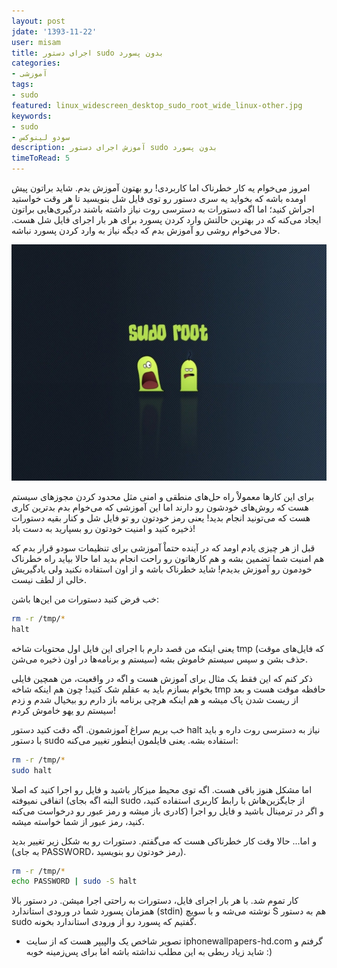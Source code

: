 ```yaml
---
layout: post
jdate: '1393-11-22'
user: misam
title: اجرای دستور sudo بدون پسورد
categories:
- آموزشی
tags:
- sudo
featured: linux_widescreen_desktop_sudo_root_wide_linux-other.jpg
keywords:
- sudo
- سودو لینوکس
description: آموزش اجرای دستور sudo بدون پسورد
timeToRead: 5
---
```


امروز می‌خوام یه کار خطرناک اما کاربردی! رو بهتون آموزش بدم. شاید براتون پیش اومده باشه که بخواید یه سری دستور رو توی فایل شل بنویسید تا هر وقت خواستید اجراش کنید؛ اما اگه دستورات به دسترسی روت نیاز داشته باشند درگیری‌هایی براتون ایجاد می‌کنه که در بهترین حالتش وارد کردن پسورد برای هر بار اجرای فایل شل هست. حالا می‌خوام روشی رو آموزش بدم که دیگه نیاز به وارد کردن پسورد نباشه.

![linux_widescreen_desktop_sudo_root_wide_linux-other](/images/linux_widescreen_desktop_sudo_root_wide_linux-other.jpg)

برای این کارها معمولاْ راه حل‌های منطقی و امنی مثل محدود کردن مجوز‌های سیستم هست که روش‌های خودشون رو دارند اما این آموزشی که می‌خوام بدم بدترین کاری هست که می‌تونید انجام بدید! یعنی رمز خودتون رو تو فایل شل و کنار بقیه دستورات ذخیره کنید و امنیت خودتون رو بسپارید به دست باد!

قبل از هر چیزی یادم اومد که در آینده حتماْ آموزشی برای تنظیمات سودو قرار بدم که هم امنیت شما تضمین بشه و هم کارهاتون رو راحت انجام بدید اما حالا بیاید راه خطرناک خودمون رو آموزش بدیدم! شاید خطرناک باشه و از اون استفاده نکنید ولی یادگیریش خالی از لطف نیست.

خب فرض کنید دستورات من این‌ها باشن:

```sh
rm -r /tmp/*
halt
```

یعنی اینکه من قصد دارم با اجرای این فایل اول محتویات شاخه tmp (که فایل‌های موقت سیستم و برنامه‌ها در اون ذخیره می‌شن) حذف بشن و سپس سیستم خاموش بشه.

ذکر کنم که این فقط یک مثال برای آموزش هست و اگه در واقعیت، من همچین فایلی بخوام بسازم باید به عقلم شک کنید! چون هم اینکه شاخه tmp حافظه موقت هست و بعد از ریست شدن پاک میشه و هم اینکه هرچی برنامه باز دارم رو بیخیال شدم و زدم سیستم رو یهو خاموش کردم!

خب بریم سراغ آموزشمون. اگه دقت کنید دستور halt نیاز به دسترسی روت داره و باید با دستور sudo استفاده بشه. یعنی فایلمون اینطور تغییر می‌کنه:

```sh
rm -r /tmp/*
sudo halt
```

اما مشکل هنوز باقی هست. اگه توی محیط میزکار باشید و فایل رو اجرا کنید که اصلا اتفاقی نمیوفته (البته اگه بجای sudo از جایگزین‌هاش با رابط کاربری استفاده کنید، کادری باز میشه و رمز عبور رو درخواست می‌کنه) و اگر در ترمینال باشید و فایل رو اجرا کنید، رمز عبور از شما خواسته میشه.

و اما... حالا وقت کار خطرناکی هست که می‌گفتم. دستورات رو به شکل زیر تغییر بدید (به جای PASSWORD، رمز خودتون رو بنویسید).

```sh
rm -r /tmp/*
echo PASSWORD | sudo -S halt
```

کار تموم شد. با هر بار اجرای فایل، دستورات به راحتی اجرا میشن. در دستور بالا همزمان پسورد شما در ورودی استاندارد (stdin) نوشته می‌شه و با سویچ S هم به دستور sudo گفتیم که پسورد رو از ورودی استاندارد بخونه.

* تصویر شاخص یک والپیپر هست که از سایت iphonewallpapers-hd.com گرفتم و شاید زیاد ربطی به این مطلب نداشته باشه اما برای پس‌زمینه خوبه :)